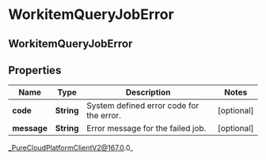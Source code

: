 # WorkitemQueryJobError

## WorkitemQueryJobError

## Properties

|Name | Type | Description | Notes|
|------------ | ------------- | ------------- | -------------|
| **code** | **String** | System defined error code for the error. | [optional] |
| **message** | **String** | Error message for the failed job. | [optional] |



_PureCloudPlatformClientV2@167.0.0_
